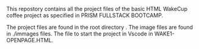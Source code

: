 This repostory contains all the project files of the basic HTML WakeCup coffee project as specified in PRISM  FULLSTACK BOOTCAMP.


The  project files are found in the root directory . The image files are found in ./immages files. 
The file to start the project in Vscode in  WAKE1-OPENPAGE.HTML.
